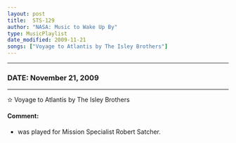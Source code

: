 ```yaml
---
layout: post
title:  STS-129
author: "NASA: Music to Wake Up By"
type: MusicPlaylist
date_modified: 2009-11-21
songs: ["Voyage to Atlantis by The Isley Brothers"]
---
```


----
### DATE: November 21, 2009
----
✫ Voyage to Atlantis by The Isley Brothers

#### Comment:
* was played for Mission Specialist Robert Satcher.



<br/>
<center>
	<a target="_blank"
	   href="https://twitter.com/intent/tweet?hashtags=Space,NASA,Playlist,NASAWakeupCalls,SpaceProgram&text={{ page.author}}, '{{ page.songs.first }}' {{ page.title }}, {{ page.date | date: '%B %d, %Y' }}. {{ site.url }}{{ page.url }} @nasawakeupcalls">
	   <i class="fab fa-twitter" alt="Tweet this page" style="font-size: 1.3em;"></i>
	</a>
	&nbsp; 	<i class="fas fa-user-astronaut" style="font-size: 1.5em;"></i> &nbsp;
    <a type="amzn" search="'Voyage to Atlantis by The Isley Brothers'" category="popular music">
        <i class="fab fa-amazon" style="font-size: 1.3em;"></i>
    </a>
</center>
